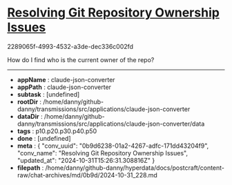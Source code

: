# [Resolving Git Repository Ownership Issues](https://claude.ai/chat/0b9d6238-01a2-4267-adfc-171dd43204f9)

2289065f-4993-4532-a3de-dec336c002fd

How do I find who is the current owner of the repo?

---

* **appName** : claude-json-converter
* **appPath** : claude-json-converter
* **subtask** : [undefined]
* **rootDir** : /home/danny/github-danny/transmissions/src/applications/claude-json-converter
* **dataDir** : /home/danny/github-danny/transmissions/src/applications/claude-json-converter/data
* **tags** : p10.p20.p30.p40.p50
* **done** : [undefined]
* **meta** : {
  "conv_uuid": "0b9d6238-01a2-4267-adfc-171dd43204f9",
  "conv_name": "Resolving Git Repository Ownership Issues",
  "updated_at": "2024-10-31T15:26:31.308816Z"
}
* **filepath** : /home/danny/github-danny/hyperdata/docs/postcraft/content-raw/chat-archives/md/0b9d/2024-10-31_228.md